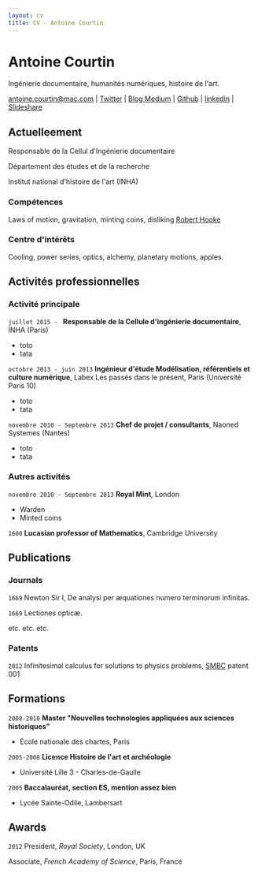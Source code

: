 ```yaml
---
layout: cv
title: CV - Antoine Courtin
---
```

# Antoine Courtin
Ingénierie documentaire, humanités numériques, histoire de l'art.

<div id="webaddress">
<a href="antoine.courtin@mac.com">antoine.courtin@mac.com</a>
| <a href="http://twitter.com/seeksanusername">Twitter</a>
| <a href="https://medium.com/@seeksanusername">Blog Medium</a>
| <a href="https://github.com/antoinecourtin">Github</a>
| <a href="http://goo.gl/e7dTfu">linkedin</a>
| <a href="http://fr.slideshare.net/antoinecourtin">Slideshare</a>
</div>


## Actuelleement

Responsable de la Cellul d'Ingénierie documentaire

Département des études et de la recherche

Institut national d'histoire de l'art (INHA)

### Compétences

Laws of motion, gravitation, minting coins, disliking [Robert Hooke](http://en.wikipedia.org/wiki/Robert_Hooke)


### Centre d'intérêts

Cooling, power series, optics, alchemy, planetary motions, apples.


## Activités professionnelles
### Activité principale

`juillet 2015 - `
__Responsable de la Cellule d'ingénierie documentaire__, INHA (Paris)

- toto
- tata

`octobre 2013 - juin 2013`
__Ingénieur d'étude 
Modélisation, référentiels et culture numérique__, Labex Les passés dans le présent, Paris (Université Paris 10)

- toto
- tata

`novembre 2010 - Septembre 2013`
__Chef de projet / consultants__, Naoned Systemes (Nantes)

- toto
- tata

### Autres activités
`novembre 2010 - Septembre 2013`
__Royal Mint__, London

- Warden
- Minted coins

`1600`
__Lucasian professor of Mathematics__, Cambridge University




## Publications

<!-- A list is also available [online](http://scholar.google.co.uk/citations?user=LTOTl0YAAAAJ) -->

### Journals

`1669`
Newton Sir I, De analysi per æquationes numero terminorum infinitas.

`1669`
Lectiones opticæ.

etc. etc. etc.

### Patents

`2012`
Infinitesimal calculus for solutions to physics problems, [SMBC](http://www.techdirt.com/articles/20121011/09312820678/if-patents-had-been-around-time-newton.shtml) patent 001



## Formations

`2008-2010`
__Master "Nouvelles technologies appliquées aux sciences historiques"__

- Ecole nationale des chartes, Paris

`2005-2008`
__Licence Histoire de l'art et archéologie__

- Université Lille 3 - Charles-de-Gaulle

`2005`
__Baccalauréat, section ES, mention assez bien__

- Lycée Sainte-Odile, Lambersart




## Awards

`2012`
President, *Royal Society*, London, UK

Associate, *French Academy of Science*, Paris, France



<!-- ### Footer

Last updated: May 2018 -->
